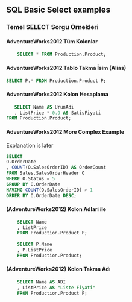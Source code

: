## SQL Basic Select examples

### Temel SELECT Sorgu Örnekleri


#### AdventureWorks2012 Tüm Kolonlar

``` sql
    SELECT * FROM Production.Product;
```

#### AdventureWorks2012  Tablo Takma İsim (Alias)

``` sql
SELECT P.* FROM Production.Product P;
```



#### AdventureWorks2012 Kolon Hesaplama

``` sql
   SELECT Name AS UrunAdi
   , ListPrice * 0.9 AS SatisFiyati
FROM Production.Product;
```




#### AdventureWorks2012 More Complex Example

Explanation is later

``` sql
SELECT 
O.OrderDate
, COUNT(O.SalesOrderID) AS OrderCount
FROM Sales.SalesOrderHeader O
WHERE O.Status = 5
GROUP BY O.OrderDate
HAVING COUNT(O.SalesOrderID) > 1
ORDER BY O.OrderDate DESC;
```


#### (AdventureWorks2012) Kolon Adlari ile


``` sql
    SELECT Name
    , ListPrice 
    FROM Production.Product P;
    
    SELECT P.Name
    , P.ListPrice 
    FROM Production.Product;
```

#### (AdventureWorks2012) Kolon Takma Adı

``` sql
    SELECT Name AS ADI
    , ListPrice AS "Liste Fiyati" 
    FROM Production.Product P;
```







